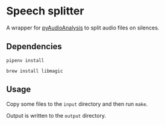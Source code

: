 # Speech splitter

A wrapper for [pyAudioAnalysis](https://github.com/tyiannak/pyAudioAnalysis) to split audio files on silences.

## Dependencies

```
pipenv install
```

```
brew install libmagic
```

## Usage
Copy some files to the `input` directory and then run `make`.

Output is written to the `output` directory.
